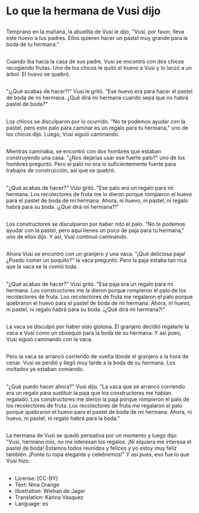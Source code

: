 # Lo que la hermana de Vusi dijo

##
Temprano en la mañana, la abuelita de Vusi le dijo, "Vusi, por favor, lleva este huevo a tus padres. Ellos quieren hacer un pastel muy grande para la boda de tu hermana."

##
Cuando iba hacia la casa de sus padre, Vusi se encontró con dos chicos recogiendo frutas. Uno de los chicos le quitó el huevo a Vusi y lo lanzó a un árbol. El huevo se quebró.

##
"¡¿Qué acabas de hacer?!" Vusi le gritó. "Ese huevo era para hacer el pastel de boda de mi hermana. ¿Qué dirá mi hermana cuando sepa que no habrá pastel de boda?"

##
Los chicos se disculparon por lo ocurrido. "No te podemos ayudar con la pastel, pero este palo para caminar es un regalo para tu hermana," uno de los chicos dijo. Luego, Vusi siguió caminando.

##
Mientras caminaba, se encontró con dos hombres que estaban construyendo una casa. "¿Nos dejarías usar ese fuerte palo?" uno de los hombres preguntó. Pero el palo no era lo suficientemente fuerte para trabajos de construcción, así que se quebró.

##
"¿Qué acabas de hacer?" Vusi gritó. "Ese palo era un regalo para mi hermana. Los recolectores de fruta me lo dieron porque rompieron el huevo para el pastel de boda de mi hermana. Ahora, ni huevo, ni pastel, ni regalo habrá para su boda. ¡¿Qué dirá mi hermana?!"

##
Los constructores se disculparon por haber roto el palo. "No te podemos ayudar con la pastel, pero aquí tienes un poco de paja para tu hermana," uno de ellos dijo. Y así, Vusi continuó caminando.

##
Ahora Vusi se encontró con un granjero y una vaca. "¡Qué deliciosa paja! ¿Puedo comer un poquito?" la vaca preguntó. Pero la paja estaba tan rica que la vaca se la comió toda.

##
"¿Qué acabas de hacer?" Vusi gritó. "Esa paja era un regalo para mi hermana. Los constructores me la dieron porque rompieron el palo de los recolectores de fruta. Los recolectores de fruta me regalaron el palo porque quebraron el huevo para el pastel de boda de mi hermana. Ahora, ni huevo, ni pastel, ni regalo habrá para su boda. ¡¿Qué dirá mi hermana?!"

##
La vaca se disculpó por haber sido glotona. El granjero decidió regalarle la vaca a Vusi como un obsequio para la boda de su hermana. Y así pues, Vusi siguió caminando con la vaca.

##
Pero la vaca se arrancó corriendo de vuelta donde el granjero a la hora de cenar. Vusi se perdió y llegó muy tarde a la boda de su hermana. Los invitados ya estaban comiendo.

##
"¿Qué puedo hacer ahora?" Vusi dijo. "La vaca que se arrancó corriendo era un regalo para sustituir la paja que los constructores me habían regalado. Los constructores me dieron la paja porque rompieron el palo de los recolectores de fruta. Los recolectores de fruta me regalaron el palo porque quebraron el huevo para el pastel de boda de mi hermana. Ahora, ni huevo, ni pastel, ni regalo habrá para la boda."

##
La hermana de Vusi se quedó pensativa por un momento y luego dijo: "Vusi, hermano mío, no me interesan los regalos. ¡Ni siquiera me interesa el pastel de boda! Estamos todos reunidos y felices y yo estoy muy feliz también. ¡Ponte tu ropa elegante y celebremos!" Y así pues, eso fue lo que Vusi hizo.

##
* License: [CC-BY]
* Text: Nina Orange
* Illustration: Wiehan de Jager
* Translation: Karina Vásquez
* Language: es
